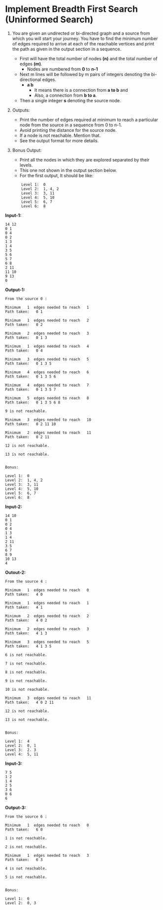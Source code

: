 # Implement Breadth First Search (Uninformed Search)



1. You are given an undirected or bi-directed graph and a source from which you will start your journey. You have to find the minimum number of edges required to arrive at each of the reachable vertices and print the path as given in the output section in a sequence.
    + First will have the total number of nodes **(n)** and the total number of edges **(m)**.
        + Nodes are numbered from **0** to **n-1**
    + Next m lines will be followed by m pairs of integers denoting the bi-directional edges.  
        + **a   b**  
            - It means there is a connection from **a to b** and 
            - Also, a connection from **b to a**.
    + Then a single integer **s** denoting the source node.
 
2. Outputs:
    - Print the number of edges required at minimum to reach a particular node from the source in a sequence from 0 to n-1.
    - Avoid printing the distance for the source node.
    - If a node is not reachable. Mention that.
    - See the output format for more details.

3. Bonus Output: 
    + Print all the nodes in which they are explored separated by their levels.
    + This one not shown in the output section below.
    + For the first output, It should be like:


    ```
        Level 1:  0  
        Level 2:  1, 4, 2  
        Level 3:  3, 11   
        Level 4:  5, 10   
        Level 5:  6, 7  
        Level 6:  8  
    ```

**Input-1:**
```
14 12
0 1
0 4 
0 2
1 3
1 4
3 5
5 6
5 7
6 8
2 11
11 10
9 13
0

```
**Output-1:**
```
From the source 0 : 

Minimum   1  edges needed to reach   1
Path taken:   0 1 

Minimum   1  edges needed to reach   2
Path taken:   0 2 

Minimum   2  edges needed to reach   3
Path taken:   0 1 3 

Minimum   1  edges needed to reach   4
Path taken:   0 4 

Minimum   3  edges needed to reach   5
Path taken:   0 1 3 5 

Minimum   4  edges needed to reach   6
Path taken:   0 1 3 5 6 

Minimum   4  edges needed to reach   7
Path taken:   0 1 3 5 7 

Minimum   5  edges needed to reach   8
Path taken:   0 1 3 5 6 8 

9 is not reachable.

Minimum   3  edges needed to reach   10
Path taken:   0 2 11 10 

Minimum   2  edges needed to reach   11
Path taken:   0 2 11 

12 is not reachable.

13 is not reachable.


Bonus:

Level 1:  0
Level 2:  1, 4, 2 
Level 3:  3, 11 
Level 4:  5, 10 
Level 5:  6, 7
Level 6:  8
```


**Input-2:**
```
14 10
0 1
0 2
0 4
1 3
1 4
2 11
3 5
6 7
8 9
10 13
4

```
**Outout-2:**

```
From the source 4 : 

Minimum   1  edges needed to reach   0
Path taken:   4 0 

Minimum   1  edges needed to reach   1
Path taken:   4 1 

Minimum   2  edges needed to reach   2
Path taken:   4 0 2 

Minimum   2  edges needed to reach   3
Path taken:   4 1 3 

Minimum   3  edges needed to reach   5
Path taken:   4 1 3 5 

6 is not reachable.

7 is not reachable.

8 is not reachable.

9 is not reachable.

10 is not reachable.

Minimum   3  edges needed to reach   11
Path taken:   4 0 2 11 

12 is not reachable.

13 is not reachable.


Bonus:

Level 1:  4
Level 2:  0, 1 
Level 3:  2. 3 
Level 4:  5, 11 
```

**Input-3:**
```
7 5
1 2
1 4
2 5
3 6
0 6
6

```

**Output-3:**
```
From the source 6 : 

Minimum   1  edges needed to reach   0
Path taken:   6 0 

1 is not reachable.

2 is not reachable.

Minimum   1  edges needed to reach   3
Path taken:   6 3 

4 is not reachable.

5 is not reachable.


Bonus:

Level 1:  6
Level 2:  0, 3
```
